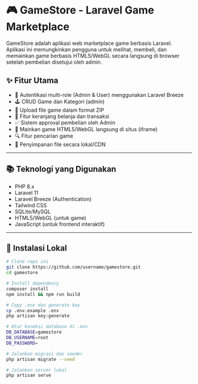 # 🎮 GameStore - Laravel Game Marketplace

GameStore adalah aplikasi web marketplace game berbasis Laravel. Aplikasi ini memungkinkan pengguna untuk melihat, membeli, dan memainkan game berbasis HTML5/WebGL secara langsung di browser setelah pembelian disetujui oleh admin.

## ✨ Fitur Utama

- 🔐 Autentikasi multi-role (Admin & User) menggunakan Laravel Breeze
- 🕹️ CRUD Game dan Kategori (admin)
- 📂 Upload file game dalam format ZIP
- 🛒 Fitur keranjang belanja dan transaksi
- ✅ Sistem approval pembelian oleh Admin
- 🧩 Mainkan game HTML5/WebGL langsung di situs (iframe)
- 🔍 Fitur pencarian game
- 📁 Penyimpanan file secara lokal/CDN

---

## 📚 Teknologi yang Digunakan

- PHP 8.x
- Laravel 11
- Laravel Breeze (Authentication)
- Tailwind CSS
- SQLite/MySQL
- HTML5/WebGL (untuk game)
- JavaScript (untuk frontend interaktif)

---

## 🚀 Instalasi Lokal

```bash
# Clone repo ini
git clone https://github.com/username/gamestore.git
cd gamestore

# Install dependency
composer install
npm install && npm run build

# Copy .env dan generate key
cp .env.example .env
php artisan key:generate

# Atur koneksi database di .env
DB_DATABASE=gamestore
DB_USERNAME=root
DB_PASSWORD=

# Jalankan migrasi dan seeder
php artisan migrate --seed

# Jalankan server lokal
php artisan serve
